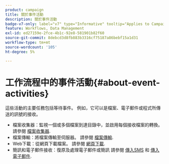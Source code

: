 ```yaml
---
product: campaign
title: 關於事件活動
description: 關於事件活動
badge-v7-only: label="v7" type="Informative" tooltip="Applies to Campaign Classic v7 only"
feature: Workflows, Data Management
exl-id: ed27159e-2fce-4b1c-92e8-581901b82f60
source-git-commit: 8debcd3d8fb883b3316cf75187a86bebf15a1d31
workflow-type: tm+mt
source-wordcount: '105'
ht-degree: 5%

---
```


# 工作流程中的事件活動{#about-event-activities}



這些活動的主要任務包括等待事件。 例如，它可以是檔案、電子郵件或程式所傳送的訊號的接收。

* 檔案收集器：監視一個或多個檔案到達目錄中，並啟用每個接收檔案的轉換。 請參閱 [檔案收集器](file-collector.md).
* 檔案傳輸：將檔案傳輸至伺服器。 請參閱 [檔案傳輸](file-transfer.md).
* Web下載：從網頁下載檔案。 請參閱 [網頁下載](web-download.md).
* 簡訊和電子郵件接收：復原及處理電子郵件或簡訊 請參閱 [傳入SMS](inbound-sms.md) 和 [傳入電子郵件](inbound-emails.md).
